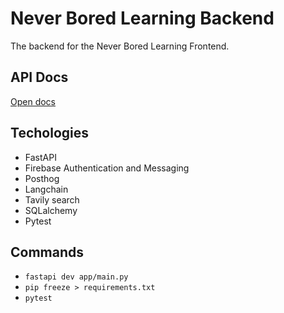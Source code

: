 # Never Bored Learning Backend

The backend for the Never Bored Learning Frontend.

## API Docs

[Open docs](http://127.0.0.1:8000/docs)

## Techologies

- FastAPI
- Firebase Authentication and Messaging
- Posthog
- Langchain
- Tavily search
- SQLalchemy
- Pytest

## Commands

- `fastapi dev app/main.py`
- `pip freeze > requirements.txt`
- `pytest`